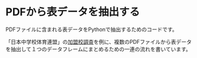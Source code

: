 # PDFから表データを抽出する

PDFファイルに含まれる表データをPythonで抽出するためのコードです。

「日本中学校体育連盟」の[加盟校調査](https://nippon-chutairen.or.jp/data/)を例に、複数のPDFファイルから表データを抽出して１つのデータフレームにまとめるための一連の流れを書いています。

